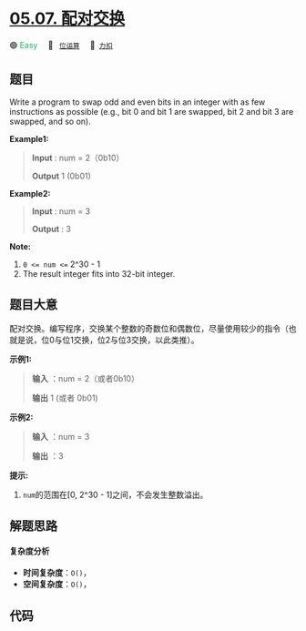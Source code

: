 # [05.07. 配对交换](https://2xiao.github.io/leetcode-js/interview/i_05.07.html)

🟢 <font color=#15bd66>Easy</font>&emsp; 🔖&ensp; [`位运算`](/tag/bit-manipulation.md)&emsp; 🔗&ensp;[`力扣`](https://leetcode.cn/problems/exchange-lcci)

## 题目

Write a program to swap odd and even bits in an integer with as few
instructions as possible (e.g., bit 0 and bit 1 are swapped, bit 2 and bit 3
are swapped, and so on).

**Example1:**

> 
> 
> 
> 
> 
> **Input** : num = 2（0b10）
> 
> **Output** 1 (0b01)

**Example2:**

> 
> 
> 
> 
> 
> **Input** : num = 3
> 
> **Output** : 3
> 
> 

**Note:**

  1. `0 <= num <=` 2^30 - 1
  2. The result integer fits into 32-bit integer.


## 题目大意

配对交换。编写程序，交换某个整数的奇数位和偶数位，尽量使用较少的指令（也就是说，位0与位1交换，位2与位3交换，以此类推）。

**示例1:**

> 
> 
> 
> 
> 
> **输入** ：num = 2（或者0b10）
> 
> **输出** 1 (或者 0b01)
> 
> 

**示例2:**

> 
> 
> 
> 
> 
> **输入** ：num = 3
> 
> **输出** ：3
> 
> 

**提示:**

  1. `num`的范围在[0, 2^30 - 1]之间，不会发生整数溢出。


## 解题思路

#### 复杂度分析

- **时间复杂度**：`O()`，
- **空间复杂度**：`O()`，

## 代码

```javascript

```